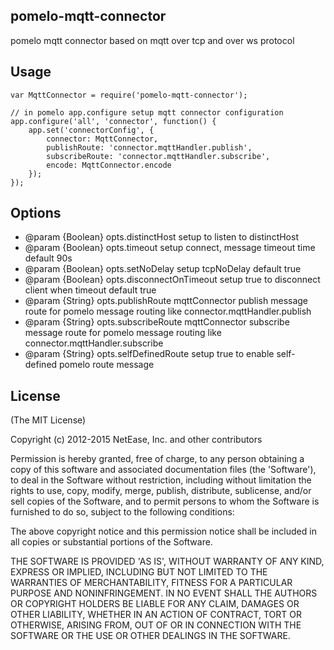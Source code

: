 ## pomelo-mqtt-connector

pomelo mqtt connector based on mqtt over tcp and over ws protocol  

## Usage

```
var MqttConnector = require('pomelo-mqtt-connector');

// in pomelo app.configure setup mqtt connector configuration
app.configure('all', 'connector', function() {
	app.set('connectorConfig', {
		connector: MqttConnector,
		publishRoute: 'connector.mqttHandler.publish',
		subscribeRoute: 'connector.mqttHandler.subscribe',
		encode: MqttConnector.encode
	});
});
```

## Options

* @param   {Boolean} opts.distinctHost        setup to listen to distinctHost
* @param   {Boolean} opts.timeout             setup connect, message timeout time default 90s
* @param   {Boolean} opts.setNoDelay          setup tcpNoDelay default true
* @param   {Boolean} opts.disconnectOnTimeout setup true to disconnect client when timeout default true
* @param   {String}  opts.publishRoute        mqttConnector publish message route for pomelo message routing like connector.mqttHandler.publish
* @param   {String}  opts.subscribeRoute      mqttConnector subscribe message route for pomelo message routing like connector.mqttHandler.subscribe
* @param   {String}  opts.selfDefinedRoute    setup true to enable self-defined pomelo route message

## License

(The MIT License)

Copyright (c) 2012-2015 NetEase, Inc. and other contributors

Permission is hereby granted, free of charge, to any person obtaining
a copy of this software and associated documentation files (the
'Software'), to deal in the Software without restriction, including
without limitation the rights to use, copy, modify, merge, publish,
distribute, sublicense, and/or sell copies of the Software, and to
permit persons to whom the Software is furnished to do so, subject to
the following conditions:

The above copyright notice and this permission notice shall be
included in all copies or substantial portions of the Software.

THE SOFTWARE IS PROVIDED 'AS IS', WITHOUT WARRANTY OF ANY KIND,
EXPRESS OR IMPLIED, INCLUDING BUT NOT LIMITED TO THE WARRANTIES OF
MERCHANTABILITY, FITNESS FOR A PARTICULAR PURPOSE AND NONINFRINGEMENT.
IN NO EVENT SHALL THE AUTHORS OR COPYRIGHT HOLDERS BE LIABLE FOR ANY
CLAIM, DAMAGES OR OTHER LIABILITY, WHETHER IN AN ACTION OF CONTRACT,
TORT OR OTHERWISE, ARISING FROM, OUT OF OR IN CONNECTION WITH THE
SOFTWARE OR THE USE OR OTHER DEALINGS IN THE SOFTWARE.